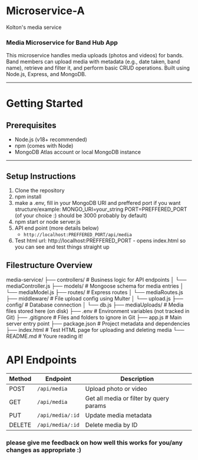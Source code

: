 ﻿# Microservice-A
Kolton's media service


### Media Microservice for Band Hub App 

This microservice handles media uploads (photos and videos) for bands. Band members can upload media with metadata (e.g., date taken, band name), retrieve and filter it, and perform basic CRUD operations. Built using Node.js, Express, and MongoDB.

---

# Getting Started

## Prerequisites

- Node.js (v18+ recommended)
- npm (comes with Node)
- MongoDB Atlas account or local MongoDB instance

---

## Setup Instructions

1. Clone the repository
2. npm install
3. make a .env, fill in your MongoDB URI and preffered port if you want
   structure/example:
   MONGO_URI=your_string
   PORT=PREFFERED_PORT (of your choice :) should be 3000 probably by default)
4. npm start or node server.js
5. API end point (more details below) 
   - `http://localhost:PREFFERED_PORT/api/media`
6. Test html url: http://localhost:PREFFERED_PORT - opens index.html so you can see and test things straight up

## Filestructure Overview

media-service/
├── controllers/ # Business logic for API endpoints
│ └── mediaController.js
├── models/ # Mongoose schema for media entries
│ └── mediaModel.js
├── routes/ # Express routes
│ └── mediaRoutes.js
├── middleware/ # File upload config using Multer
│ └── upload.js
├── config/ # Database connection
│ └── db.js
├── mediaUploads/ # Media files stored here (on disk)
├── .env # Environment variables (not tracked in Git)
├── .gitignore # Files and folders to ignore in Git
├── app.js # Main server entry point
├── package.json # Project metadata and dependencies
├── index.html # Test HTML page for uploading and deleting media
└── README.md # Youre reading it!

# API Endpoints

| Method | Endpoint         | Description                             |
| ------ | ---------------- | --------------------------------------- |
| POST   | `/api/media`     | Upload photo or video                   |
| GET    | `/api/media`     | Get all media or filter by query params |
| PUT    | `/api/media/:id` | Update media metadata                   |
| DELETE | `/api/media/:id` | Delete media by ID                      |

### please give me feedback on how well this works for you/any changes as appropriate :)